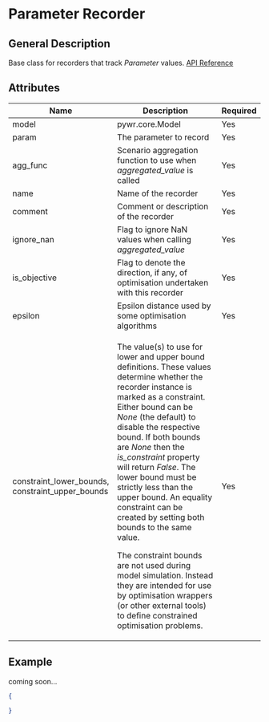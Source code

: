 # Parameter Recorder

## General Description

Base class for recorders that track _Parameter_ values. [API Reference](https://pywr.github.io/pywr-docs/master/api/generated/pywr.recorders.ParameterRecorder.html)

## Attributes

<table><thead><tr><th width="158">Name</th><th width="487">Description</th><th>Required</th></tr></thead><tbody><tr><td>model</td><td>pywr.core.Model</td><td>Yes</td></tr><tr><td>param</td><td>The parameter to record</td><td>Yes</td></tr><tr><td>agg_func</td><td>Scenario aggregation function to use when <em>aggregated_value</em> is called</td><td>Yes</td></tr><tr><td>name</td><td>Name of the recorder</td><td>Yes</td></tr><tr><td>comment</td><td>Comment or description of the recorder</td><td>Yes</td></tr><tr><td>ignore_nan</td><td>Flag to ignore NaN values when calling <em>aggregated_value</em></td><td>Yes</td></tr><tr><td>is_objective</td><td>Flag to denote the direction, if any, of optimisation undertaken with this recorder</td><td>Yes</td></tr><tr><td>epsilon</td><td>Epsilon distance used by some optimisation algorithms</td><td>Yes</td></tr><tr><td>constraint_lower_bounds, constraint_upper_bounds</td><td><p>The value(s) to use for lower and upper bound definitions. These values determine whether the recorder instance is marked as a constraint. Either bound can be <em>None</em> (the default) to disable the respective bound. If both bounds are <em>None</em> then the <em>is_constraint</em> property will return <em>False</em>. The lower bound must be strictly less than the upper bound. An equality constraint can be created by setting both bounds to the same value.</p><p>The constraint bounds are not used during model simulation. Instead they are intended for use by optimisation wrappers (or other external tools) to define constrained optimisation problems.</p></td><td>Yes</td></tr></tbody></table>

## Example

coming soon...

```json
{

}
```
